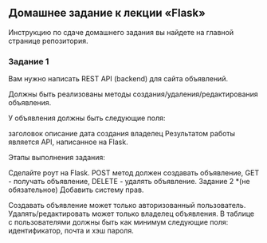 ## Домашнее задание к лекции «Flask»
Инструкцию по сдаче домашнего задания вы найдете на главной странице репозитория.

### Задание 1
Вам нужно написать REST API (backend) для сайта объявлений.

Должны быть реализованы методы создания/удаления/редактирования объявления.

У объявления должны быть следующие поля:

заголовок
описание
дата создания
владелец
Результатом работы является API, написанное на Flask.

Этапы выполнения задания:

Сделайте роут на Flask.
POST метод должен создавать объявление, GET - получать объявление, DELETE - удалять объявление.
Задание 2 *(не обязательное)
Добавить систему прав.

Создавать объявление может только авторизованный пользователь. 
Удалять/редактировать может только владелец объявления. 
В таблице с пользователями должны быть как минимум следующие поля: идентификатор, почта и хэш пароля.
